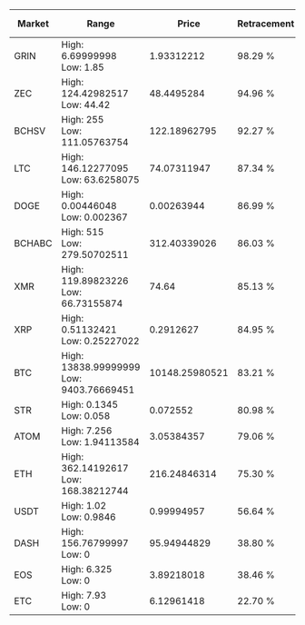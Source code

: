 | Market | Range | Price| Retracement | Doubles to 50% |
| --- | --- | --- | --- | --- |
| GRIN | High: 6.69999998<br />Low: 1.85 | 1.93312212 | 98.29 % | 2.21 |
| ZEC | High: 124.42982517<br />Low: 44.42 | 48.4495284 | 94.96 % | 1.74 |
| BCHSV | High: 255<br />Low: 111.05763754 | 122.18962795 | 92.27 % | 1.50 |
| LTC | High: 146.12277095<br />Low: 63.6258075 | 74.07311947 | 87.34 % | 1.42 |
| DOGE | High: 0.00446048<br />Low: 0.002367 | 0.00263944 | 86.99 % | 1.29 |
| BCHABC | High: 515<br />Low: 279.50702511 | 312.40339026 | 86.03 % | 1.27 |
| XMR | High: 119.89823226<br />Low: 66.73155874 | 74.64 | 85.13 % | 1.25 |
| XRP | High: 0.51132421<br />Low: 0.25227022 | 0.2912627 | 84.95 % | 1.31 |
| BTC | High: 13838.99999999<br />Low: 9403.76669451 | 10148.25980521 | 83.21 % | 1.15 |
| STR | High: 0.1345<br />Low: 0.058 | 0.072552 | 80.98 % | 1.33 |
| ATOM | High: 7.256<br />Low: 1.94113584 | 3.05384357 | 79.06 % | 1.51 |
| ETH | High: 362.14192617<br />Low: 168.38212744 | 216.24846314 | 75.30 % | 1.23 |
| USDT | High: 1.02<br />Low: 0.9846 | 0.99994957 | 56.64 % | 1.00 |
| DASH | High: 156.76799997<br />Low: 0 | 95.94944829 | 38.80 % | 0.00 |
| EOS | High: 6.325<br />Low: 0 | 3.89218018 | 38.46 % | 0.00 |
| ETC | High: 7.93<br />Low: 0 | 6.12961418 | 22.70 % | 0.00 |

